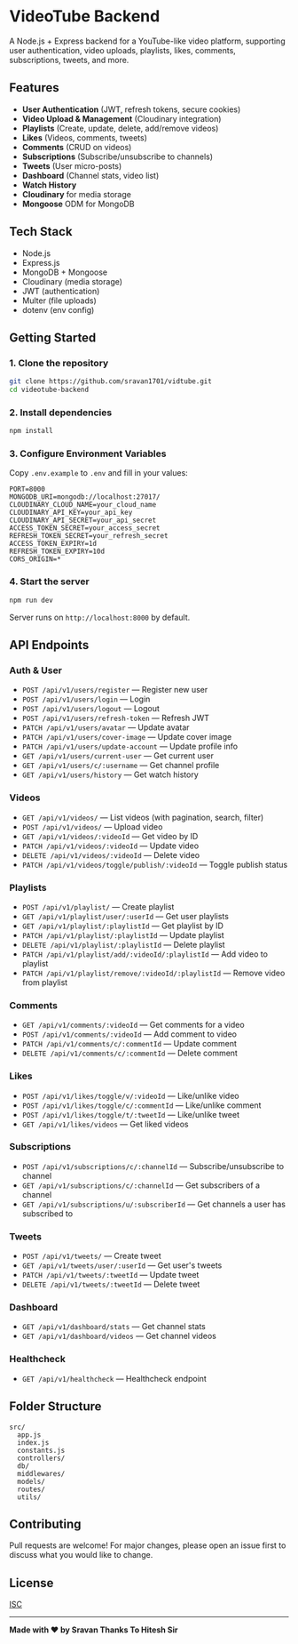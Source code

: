 # VideoTube Backend

A Node.js + Express backend for a YouTube-like video platform, supporting user authentication, video uploads, playlists, likes, comments, subscriptions, tweets, and more.

## Features

- **User Authentication** (JWT, refresh tokens, secure cookies)
- **Video Upload & Management** (Cloudinary integration)
- **Playlists** (Create, update, delete, add/remove videos)
- **Likes** (Videos, comments, tweets)
- **Comments** (CRUD on videos)
- **Subscriptions** (Subscribe/unsubscribe to channels)
- **Tweets** (User micro-posts)
- **Dashboard** (Channel stats, video list)
- **Watch History**
- **Cloudinary** for media storage
- **Mongoose** ODM for MongoDB

## Tech Stack

- Node.js
- Express.js
- MongoDB + Mongoose
- Cloudinary (media storage)
- JWT (authentication)
- Multer (file uploads)
- dotenv (env config)

## Getting Started

### 1. Clone the repository

```bash
git clone https://github.com/sravan1701/vidtube.git
cd videotube-backend
```

### 2. Install dependencies

```bash
npm install
```

### 3. Configure Environment Variables

Copy `.env.example` to `.env` and fill in your values:

```env
PORT=8000
MONGODB_URI=mongodb://localhost:27017/
CLOUDINARY_CLOUD_NAME=your_cloud_name
CLOUDINARY_API_KEY=your_api_key
CLOUDINARY_API_SECRET=your_api_secret
ACCESS_TOKEN_SECRET=your_access_secret
REFRESH_TOKEN_SECRET=your_refresh_secret
ACCESS_TOKEN_EXPIRY=1d
REFRESH_TOKEN_EXPIRY=10d
CORS_ORIGIN=*
```

### 4. Start the server

```bash
npm run dev
```

Server runs on `http://localhost:8000` by default.

## API Endpoints

### Auth & User

- `POST /api/v1/users/register` — Register new user
- `POST /api/v1/users/login` — Login
- `POST /api/v1/users/logout` — Logout
- `POST /api/v1/users/refresh-token` — Refresh JWT
- `PATCH /api/v1/users/avatar` — Update avatar
- `PATCH /api/v1/users/cover-image` — Update cover image
- `PATCH /api/v1/users/update-account` — Update profile info
- `GET /api/v1/users/current-user` — Get current user
- `GET /api/v1/users/c/:username` — Get channel profile
- `GET /api/v1/users/history` — Get watch history

### Videos

- `GET /api/v1/videos/` — List videos (with pagination, search, filter)
- `POST /api/v1/videos/` — Upload video
- `GET /api/v1/videos/:videoId` — Get video by ID
- `PATCH /api/v1/videos/:videoId` — Update video
- `DELETE /api/v1/videos/:videoId` — Delete video
- `PATCH /api/v1/videos/toggle/publish/:videoId` — Toggle publish status

### Playlists

- `POST /api/v1/playlist/` — Create playlist
- `GET /api/v1/playlist/user/:userId` — Get user playlists
- `GET /api/v1/playlist/:playlistId` — Get playlist by ID
- `PATCH /api/v1/playlist/:playlistId` — Update playlist
- `DELETE /api/v1/playlist/:playlistId` — Delete playlist
- `PATCH /api/v1/playlist/add/:videoId/:playlistId` — Add video to playlist
- `PATCH /api/v1/playlist/remove/:videoId/:playlistId` — Remove video from playlist

### Comments

- `GET /api/v1/comments/:videoId` — Get comments for a video
- `POST /api/v1/comments/:videoId` — Add comment to video
- `PATCH /api/v1/comments/c/:commentId` — Update comment
- `DELETE /api/v1/comments/c/:commentId` — Delete comment

### Likes

- `POST /api/v1/likes/toggle/v/:videoId` — Like/unlike video
- `POST /api/v1/likes/toggle/c/:commentId` — Like/unlike comment
- `POST /api/v1/likes/toggle/t/:tweetId` — Like/unlike tweet
- `GET /api/v1/likes/videos` — Get liked videos

### Subscriptions

- `POST /api/v1/subscriptions/c/:channelId` — Subscribe/unsubscribe to channel
- `GET /api/v1/subscriptions/c/:channelId` — Get subscribers of a channel
- `GET /api/v1/subscriptions/u/:subscriberId` — Get channels a user has subscribed to

### Tweets

- `POST /api/v1/tweets/` — Create tweet
- `GET /api/v1/tweets/user/:userId` — Get user's tweets
- `PATCH /api/v1/tweets/:tweetId` — Update tweet
- `DELETE /api/v1/tweets/:tweetId` — Delete tweet

### Dashboard

- `GET /api/v1/dashboard/stats` — Get channel stats
- `GET /api/v1/dashboard/videos` — Get channel videos

### Healthcheck

- `GET /api/v1/healthcheck` — Healthcheck endpoint

## Folder Structure

```
src/
  app.js
  index.js
  constants.js
  controllers/
  db/
  middlewares/
  models/
  routes/
  utils/
```

## Contributing

Pull requests are welcome! For major changes, please open an issue first to discuss what you would like to change.

## License

[ISC](LICENSE)

---

**Made with ❤️ by Sravan Thanks To Hitesh Sir**
